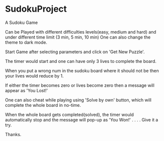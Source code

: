 # SudokuProject

A Sudoku Game

Can be Played with different difficulties levels(easy, medium and hard) and under different time limit (3 min, 5 min, 10 min)
One can also change the theme to dark mode.

Start Game after selecting parameters and click on 'Get New Puzzle'.

The timer would start and one can have only 3 lives to complete the board.

When you put a wrong num in the sudoku board where it should not be then your lives would reduce by 1.

If either the timer becomes zero or lives become zero then a message will appear as 'You Lost!'

One can also cheat while playing using 'Solve by own' button, which will complete the whole board in no-time.

When the whole board gets completed(solved), the timer would automatically stop and the message will pop-up as 'You Won!'
.
.
.
.
Give it a try.

Thanks.
